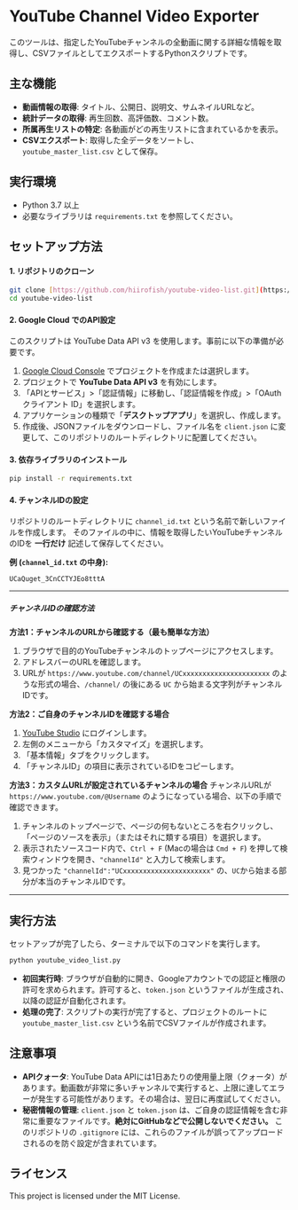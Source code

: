 # YouTube Channel Video Exporter

このツールは、指定したYouTubeチャンネルの全動画に関する詳細な情報を取得し、CSVファイルとしてエクスポートするPythonスクリプトです。

## 主な機能

-   **動画情報の取得**: タイトル、公開日、説明文、サムネイルURLなど。
-   **統計データの取得**: 再生回数、高評価数、コメント数。
-   **所属再生リストの特定**: 各動画がどの再生リストに含まれているかを表示。
-   **CSVエクスポート**: 取得した全データをソートし、`youtube_master_list.csv` として保存。

## 実行環境

-   Python 3.7 以上
-   必要なライブラリは `requirements.txt` を参照してください。

## セットアップ方法

#### 1. リポジトリのクローン
```bash
git clone [https://github.com/hiirofish/youtube-video-list.git](https://github.com/hiirofish/youtube-video-list.git)
cd youtube-video-list
```

#### 2. Google Cloud でのAPI設定
このスクリプトは YouTube Data API v3 を使用します。事前に以下の準備が必要です。

1.  [Google Cloud Console](https://console.cloud.google.com/) でプロジェクトを作成または選択します。
2.  プロジェクトで **YouTube Data API v3** を有効にします。
3.  「APIとサービス」>「認証情報」に移動し、「認証情報を作成」>「OAuth クライアント ID」を選択します。
4.  アプリケーションの種類で「**デスクトップアプリ**」を選択し、作成します。
5.  作成後、JSONファイルをダウンロードし、ファイル名を `client.json` に変更して、このリポジトリのルートディレクトリに配置してください。

#### 3. 依存ライブラリのインストール
```bash
pip install -r requirements.txt
```

#### 4. チャンネルIDの設定
リポジトリのルートディレクトリに `channel_id.txt` という名前で新しいファイルを作成します。
そのファイルの中に、情報を取得したいYouTubeチャンネルのIDを **一行だけ** 記述して保存してください。

**例 (`channel_id.txt` の中身):**
```
UCaQuget_3CnCCTYJEo8tttA
```

---
##### **チャンネルIDの確認方法**

**方法1：チャンネルのURLから確認する（最も簡単な方法）**
1.  ブラウザで目的のYouTubeチャンネルのトップページにアクセスします。
2.  アドレスバーのURLを確認します。
3.  URLが `https://www.youtube.com/channel/UCxxxxxxxxxxxxxxxxxxxxxx` のような形式の場合、`/channel/` の後にある `UC` から始まる文字列がチャンネルIDです。

**方法2：ご自身のチャンネルIDを確認する場合**
1.  [YouTube Studio](https://studio.youtube.com/) にログインします。
2.  左側のメニューから「カスタマイズ」を選択します。
3.  「基本情報」タブをクリックします。
4.  「チャンネルID」の項目に表示されているIDをコピーします。

**方法3：カスタムURLが設定されているチャンネルの場合**
チャンネルURLが `https://www.youtube.com/@Username` のようになっている場合、以下の手順で確認できます。
1.  チャンネルのトップページで、ページの何もないところを右クリックし、「ページのソースを表示」（またはそれに類する項目）を選択します。
2.  表示されたソースコード内で、`Ctrl + F` (Macの場合は `Cmd + F`) を押して検索ウィンドウを開き、`"channelId"` と入力して検索します。
3.  見つかった `"channelId":"UCxxxxxxxxxxxxxxxxxxxxxx"` の、`UC`から始まる部分が本当のチャンネルIDです。

---

## 実行方法

セットアップが完了したら、ターミナルで以下のコマンドを実行します。

```bash
python youtube_video_list.py
```

-   **初回実行時**: ブラウザが自動的に開き、Googleアカウントでの認証と権限の許可を求められます。許可すると、`token.json` というファイルが生成され、以降の認証が自動化されます。
-   **処理の完了**: スクリプトの実行が完了すると、プロジェクトのルートに `youtube_master_list.csv` という名前でCSVファイルが作成されます。

## 注意事項

-   **APIクォータ**: YouTube Data APIには1日あたりの使用量上限（クォータ）があります。動画数が非常に多いチャンネルで実行すると、上限に達してエラーが発生する可能性があります。その場合は、翌日に再度試してください。
-   **秘密情報の管理**: `client.json` と `token.json` は、ご自身の認証情報を含む非常に重要なファイルです。**絶対にGitHubなどで公開しないでください。** このリポジトリの `.gitignore` には、これらのファイルが誤ってアップロードされるのを防ぐ設定が含まれています。

## ライセンス

This project is licensed under the MIT License.
````